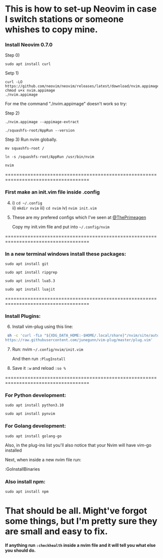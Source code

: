 # This is how to set-up Neovim in case I switch stations or someone whishes to copy mine.  


### Install Neovim 0.7.0

Step 0)

```
sudo apt install curl
```
Setp 1) 

```
curl -LO https://github.com/neovim/neovim/releases/latest/download/nvim.appimage
chmod u+x nvim.appimage
./nvim.appimage
```

For me the command "./nvim.appimage" doesn't work so try:

Step 2) 
```
./nvim.appimage --appimage-extract
```

```
./squashfs-root/AppRun --version

```

Step 3) Run nvim globally.
 
```
mv squashfs-root /
```
```
ln -s /squashfs-root/AppRun /usr/bin/nvim
```
```
nvim
``` 

====================================================================================

### First make an init.vim file inside .config

4) i)  ```cd ~/.config```  
   ii)  ```mkdir nvim``` 
   iii) ```cd nvim``` 
   iv)  ```nvim init.vim``` 
   
5) These are my prefered configs which I've seen at [@ThePrimeagen](https://www.youtube.com/channel/UC8ENHE5xdFSwx71u3fDH5Xw)

   Copy my init.vim file and put into ```~/.config/nvim``` 

 
====================================================================================
 
### In a new terminal windows install these packages:
 
 ```
 sudo apt install git
 ```
 ```
 sudo apt install ripgrep
 ```
 ```
 sudo apt install lua5.3
 ```
 ```
 sudo apt install luajit
 ```
 

====================================================================================
### Install Plugins: 
 
6) Install vim-plug using this line: 

```bash
 sh -c 'curl -fLo "${XDG_DATA_HOME:-$HOME/.local/share}"/nvim/site/autoload/plug.vim --create-dirs \
https://raw.githubusercontent.com/junegunn/vim-plug/master/plug.vim'
```

7) Run: nvim ``` ~/.config/nvim/init.vim ``` 

   And then run ```:PlugInstall``` 
 
8) Save it ```:w``` and reload ```:so %```

====================================================================================

### For Python development: 
```
sudo apt install python3.10
```

```
sudo apt install pynvim
```
### For Golang development:

```
sudo apt install golang-go
```
Also, in the plug-ins list you'll also notice that your Nvim will have vim-go installed 

Next, when inside a new nvim file run:

:GoInstallBinaries

### Also install npm:

```
sudo apt install npm
```

# That should be all. Might've forgot some things, but I'm pretty sure they are small and easy to fix.

#### If anything run ```:checkhealth``` inside a nvim file and it will tell you what else you should do.




 





